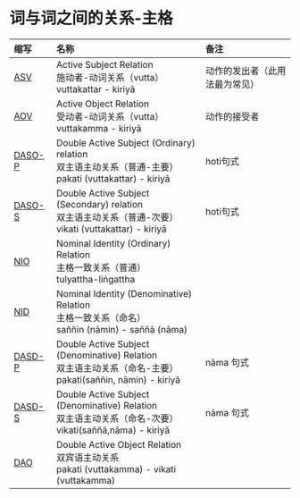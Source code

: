 # 词与词之间的关系-主格

| 缩写 | 名称 | 备注 |
| :--- | :--- | :--- |
| [ASV](nom-asv.md) | Active Subject Relation<br>施动者-动词关系（vutta）<br>vuttakattar - kiriyā |动作的发出者（此用法最为常见）|
| [AOV](nom-aov.md) | Active Object Relation<br>受动者-动词关系（vutta）<br>vuttakamma - kiriyā |动作的接受者|
| [DASO-P](nom-daso.md) | Double Active Subject \(Ordinary\) relation<br>双主语主动关系（普通-主要）<br>pakati \(vuttakattar\) - kiriyā | hoti句式 |
| [DASO-S](nom-daso.md) | Double Active Subject \(Secondary\) relation<br>双主语主动关系（普通-次要）<br>vikati \(vuttakattar\) - kiriyā | hoti句式 |
| [NIO](nom-nio.md) | Nominal Identity \(Ordinary\) Relation<br>主格一致关系（普通）<br>tulyattha-liṅgattha |  |
| [NID](nom-nid.md) | Nominal Identity \(Denominative\) Relation<br>主格一致关系（命名）<br>saññin \(nāmin\) - saññā \(nāma\) |  |
| [DASD-P](nom-dasd.md) | Double Active Subject \(Denominative\) Relation<br>双主语主动关系（命名-主要）<br>pakati\(saññin, nāmin\) - kiriyā | nāma 句式 |
| [DASD-S](nom-dasd.md) | Double Active Subject \(Denominative\) Relation<br>双主语主动关系（命名-次要）<br>vikati\(saññā,nāma\) - kiriyā | nāma 句式 |
| [DAO](nom-dao.md) | Double Active Object Relation<br>双宾语主动关系<br>pakati \(vuttakamma\) - vikati \(vuttakamma\) |  |

